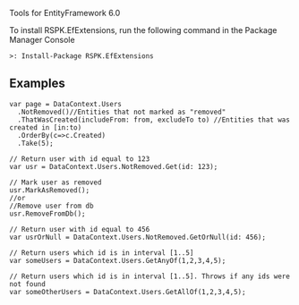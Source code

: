 
Tools for EntityFramework 6.0

To install RSPK.EfExtensions, run the following command in the Package Manager Console

    >: Install-Package RSPK.EfExtensions
    
    
## Examples ##

    var page = DataContext.Users
      .NotRemoved()//Entities that not marked as "removed"               
      .ThatWasCreated(includeFrom: from, excludeTo to) //Entities that was created in [in:to)
      .OrderBy(c=>c.Created)
      .Take(5);
    
    // Return user with id equal to 123
    var usr = DataContext.Users.NotRemoved.Get(id: 123);
    
    // Mark user as removed
    usr.MarkAsRemoved();
    //or
    //Remove user from db
    usr.RemoveFromDb(); 
    
    // Return user with id equal to 456
    var usrOrNull = DataContext.Users.NotRemoved.GetOrNull(id: 456);
    
    // Return users which id is in interval [1..5]
    var someUsers = DataContext.Users.GetAnyOf(1,2,3,4,5);
    
    // Return users which id is in interval [1..5]. Throws if any ids were not found
    var someOtherUsers = DataContext.Users.GetAllOf(1,2,3,4,5);
    
    
    
